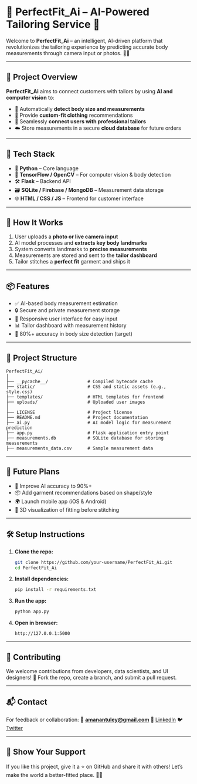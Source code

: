
# 👗 PerfectFit\_Ai – AI-Powered Tailoring Service 👕

Welcome to **PerfectFit\_Ai** – an intelligent, AI-driven platform that revolutionizes the tailoring experience by predicting accurate body measurements through camera input or photos. 📸✨

---

## 🚀 Project Overview

**PerfectFit\_Ai** aims to connect customers with tailors by using **AI and computer vision** to:

* 📏 Automatically **detect body size and measurements**
* 🧵 Provide **custom-fit clothing** recommendations
* 🤝 Seamlessly **connect users with professional tailors**
* ☁️ Store measurements in a secure **cloud database** for future orders

---

## 🧠 Tech Stack

* 🐍 **Python** – Core language
* 🤖 **TensorFlow / OpenCV** – For computer vision & body detection
* 🛠️ **Flask** – Backend API
* 🗃️ **SQLite / Firebase / MongoDB** – Measurement data storage
* 🌐 **HTML / CSS / JS** – Frontend for customer interface

---

## 📸 How It Works

1. User uploads a **photo or live camera input**
2. AI model processes and **extracts key body landmarks**
3. System converts landmarks to **precise measurements**
4. Measurements are stored and sent to the **tailor dashboard**
5. Tailor stitches a **perfect fit** garment and ships it

---

## 📦 Features

* ✅ AI-based body measurement estimation
* 🔒 Secure and private measurement storage
* 📲 Responsive user interface for easy input
* 📊 Tailor dashboard with measurement history
* 🧠 80%+ accuracy in body size detection (target)

---

## 📁 Project Structure

```plaintext
PerfectFit_Ai/
│
├── __pycache__/               # Compiled bytecode cache
├── static/                    # CSS and static assets (e.g., style.css)
├── templates/                 # HTML templates for frontend
├── uploads/                   # Uploaded user images
│
├── LICENSE                    # Project license
├── README.md                  # Project documentation
├── ai.py                      # AI model logic for measurement prediction
├── app.py                     # Flask application entry point
├── measurements.db            # SQLite database for storing measurements
├── measurements_data.csv      # Sample measurement data
```

---

## 📌 Future Plans

* 🎯 Improve AI accuracy to 90%+
* 📦 Add garment recommendations based on shape/style
* 🌍 Launch mobile app (iOS & Android)
* 👕 3D visualization of fitting before stitching

---

## 🛠️ Setup Instructions

1. **Clone the repo:**

   ```bash
   git clone https://github.com/your-username/PerfectFit_Ai.git
   cd PerfectFit_Ai
   ```

2. **Install dependencies:**

   ```bash
   pip install -r requirements.txt
   ```

3. **Run the app:**

   ```bash
   python app.py
   ```

4. **Open in browser:**

   ```
   http://127.0.0.1:5000
   ```

---

## 🤝 Contributing

We welcome contributions from developers, data scientists, and UI designers! 🙌
Fork the repo, create a branch, and submit a pull request.

---

## 📬 Contact

For feedback or collaboration:
📧 **[amanantuley@gmail.com](mailto:amanantuley@gmail.com)**
🔗 [LinkedIn](https://linkedin.com/in/amanantuley)
🐦 [Twitter](https://twitter.com/amanantuley)

---

## 🌟 Show Your Support

If you like this project, give it a ⭐ on GitHub and share it with others!
Let’s make the world a better-fitted place. 👔👗

